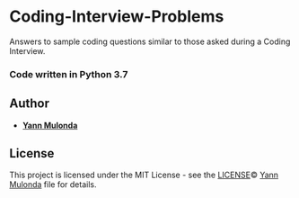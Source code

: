 # Coding-Interview-Problems

Answers to sample coding questions similar to those asked during a Coding Interview.

### Code written in Python 3.7

## Author

* **[Yann Mulonda](https://github.com/YannMjl)**

## License
This project is licensed under the MIT License - see the [LICENSE](LICENSE)© [Yann Mulonda](https://github.com/YannMjl) file for details.

